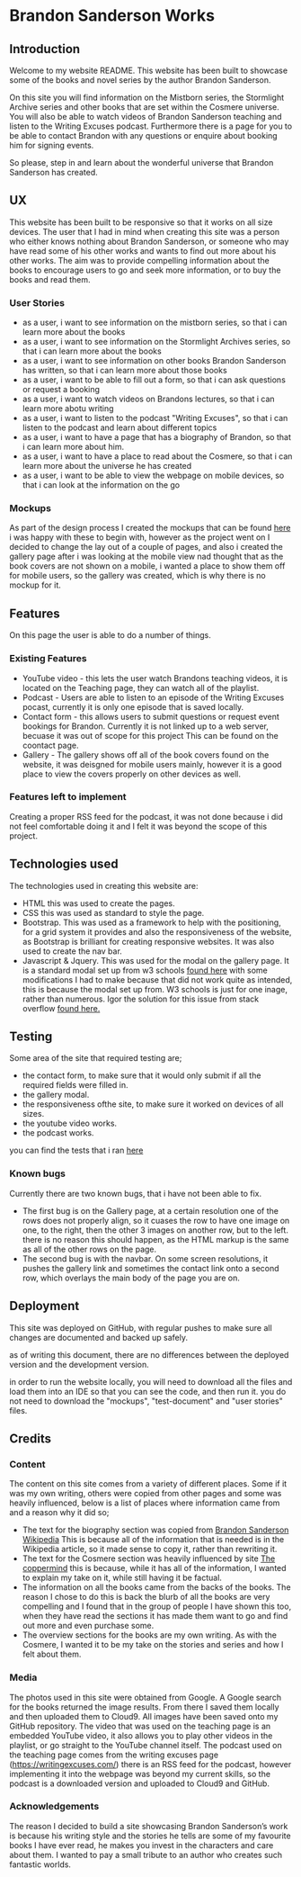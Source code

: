 # Brandon Sanderson Works

## Introduction
Welcome to my website README.
This website has been built to showcase some of the books and novel series by the author Brandon Sanderson.

On this site you will find information on the Mistborn series, the Stormlight Archive series and other books that are set within the Cosmere universe.
You will also be able to watch videos of Brandon Sanderson teaching and listen to the Writing Excuses podcast. Furthermore there is a page for you to be able to contact Brandon with any questions or enquire about booking him for signing events.

So please, step in and learn about the wonderful universe that Brandon Sanderson has created.


## UX
This website has been built to be responsive so that it works on all size devices. The user that I had in mind when creating this site was a person who either knows nothing about Brandon Sanderson, or someone who may have read some of his other works and wants to find out more about his other works.
The aim was to provide compelling information about the books to encourage users to go and seek more information, or to buy the books and read them.

### User Stories

- as a user, i want to see information on the mistborn series, so that i can learn more about the books
- as a user, i want to see information on the Stormlight Archives series, so that i can learn more about the books
- as a user, i want to see information on other books Brandon Sanderson has written, so that i can learn more about those books
- as a user, i want to be able to fill out a form, so that i can ask questions or request a booking
- as a user, i want to watch videos on Brandons lectures, so that i can learn more abotu writing
- as a user, i want to listen to the podcast "Writing Excuses", so that i can listen to the podcast and learn about different topics
- as a user, i want to have a page that has a biography of Brandon, so that i can learn more about him.
- as a user, i want to have a place to read about the Cosmere, so that i can learn more about the universe he has created
- as a user, i want to be able to view the webpage on mobile devices, so that i can look at the information on the go


### Mockups

As part of the design process I created the mockups that can be found [here](../assets/mockups) i was happy with these to begin with, however as the project went on
I decided to change the lay out of a couple of pages, and also i created the gallery page after i was looking at the mobile view nad thought that as the
book covers are not shown on a mobile, i wanted a place to show them off for mobile users, so the gallery was created, which is why there is no mockup for it.

## Features

On this page the user is able to do a number of things.

### Existing Features

* YouTube video - this lets the user watch Brandons teaching videos, it is located on the Teaching page, they can watch all of the playlist.
* Podcast - Users are able to listen to an episode of the Writing Excuses pocast, currently it is only one episode that is saved locally.
* Contact form - this allows users to submit questions or request event bookings for Brandon. Currently it is not linked up to a web server, becuase it was out of scope for this project
This can be found on the coontact page.
* Gallery - The gallery shows off all of the book covers found on the website, it was deisgned for mobile users mainly, however it is a good place to view
the covers properly on other devices as well.

### Features left to implement

Creating a proper RSS feed for the podcast, it was not done because i did not feel comfortable doing it and I felt it was beyond the scope of this project.



## Technologies used
The technologies used in creating this website are:
* HTML this was used to create the pages.
* CSS this was used as standard to style the page.
* Bootstrap. This was used as a framework to help with the positioning, for a grid system it provides and also the responsiveness of the website, as Bootstrap is brilliant for creating responsive websites.
It was also used to create the nav bar.
* Javascript & Jquery. This was used for the modal on the gallery page. It is a standard modal set up from w3 schools [found here](https://www.w3schools.com/howto/howto_css_modal_images.asp) with some modifications I had to make because that did not work quite as intended, this is because the modal set up from. W3 schools is just for one inage, rather than numerous. Igor the solution for this issue from stack overflow [found here.](https://stackoverflow.com/questions/41275958/modal-image-galleries-multiple-images)


## Testing

Some area of the site that required testing are;

- the contact form, to make sure that it would only submit if all the required fields were filled in.
- the gallery modal.
- the responsiveness ofthe site, to make sure it worked on devices of all sizes.
- the youtube video works.
- the podcast works.

you can find the tests that i ran [here](../assets/test-documents)

### Known bugs

Currently there are two known bugs, that i have not been able to fix.

- The first bug is on the Gallery page, at a certain resolution one of the rows does not properly align, so it cuases the row to have one image on one, to the right, then the other 3 images on another row, but to the left. there is no reason this should happen, as the HTML markup is the same as all of the other rows on the page.
- The second bug is with the navbar. On some screen resolutions, it pushes the gallery link and sometimes the contact link onto a second row, which overlays the main body of the page you are on.


## Deployment

This site was deployed on GitHub, with regular pushes to make sure all changes are documented and backed up safely.

as of writing this document, there are no differences between the deployed version and the development version.

in order to run the website locally, you will need to download all the files and load them into an IDE so that you can see the code, and then run it. you do not need to download the "mockups", "test-document" and "user stories" files.

## Credits

### Content
The content on this site comes from a variety of different places. Some if it was my own writing, others were copied from other pages and some was heavily influenced, below is a list of places where information came from and a reason why it did so;
- The text for the biography section was copied from [Brandon Sanderson Wikipedia](https://en.wikipedia.org/wiki/Brandon_Sanderson) This is because all of the information that is needed is in the Wikipedia article, so it made sense to copy it, rather than rewriting it.
- The text for the Cosmere section was heavily influenced by site [The coppermind](https://coppermind.net/wiki/Cosmere) this is because, while it has all of the information, I wanted to explain my take on it, while still having it be factual.
- The information on all the books came from the backs of the books. The reason I chose to do this is back the blurb of all the books are very compelling and I found that in the group of people I have shown this too, when they have read the sections it has made them want to go and find out more and even purchase some.
- The overview sections for the books are my own writing. As with the Cosmere, I wanted it to be my take on the stories and series and how I felt about them.

### Media
The photos used in this site were obtained from Google. A Google search for the books returned the image results. From there I saved them locally and then uploaded them to Cloud9. All images have been saved onto my GitHub repository.
The video that was used on the teaching page is an embedded YouTube video, it also allows you to play other videos in the playlist, or go straight to the YouTube channel itself.
The podcast used on the teaching page comes from the writing excuses page (https://writingexcuses.com/) there is an RSS feed for the podcast, however implementing it into the webpage was beyond my current skills, so the podcast is a downloaded version and uploaded to Cloud9 and GitHub.

### Acknowledgements
The reason I decided to build a site showcasing Brandon Sanderson’s work is because his writing style and the stories he tells are some of my favourite books I have ever read, he makes you invest in the characters and care about them. I wanted to pay a small tribute to an author who creates such fantastic worlds.
